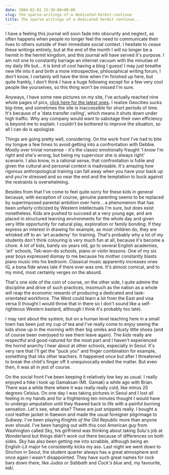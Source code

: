 ```yaml
---
date: 2004-02-01 15:38:00+00:00
slug: the-sparse-writings-of-a-dedicated-hermit-continue
title: The sparse writings of a dedicated hermit continue...
---
```


I have a feeling this journal will soon fade into obscurity and neglect, as often happens when people no longer feel the need to communicate their lives to others outside of their immediate social context. I hesitate to cease these writings entirely, but at the end of the month I will no longer be a hermit in the hermit kingdom, and this journal will have served it's purpose. I am not one to constantly barrage an internet vacuum with the minutiae of my daily life but... it is kind of cool having a blog I guess! I may just breathe new life into it and birth a more introspective, philosophical writing forum, I don't know, I certainly will have the time when I'm finished up here, but quite frankly, I don't think I have a huge following except for a few very cool people like yourselves, so this thing won't be missed I'm sure. 

Anyways, I have some new pictures on my site, I've actually reached nine whole pages of pics, [click here for the latest ones](http://www.wordbit.freehostia.com/geocities/photo9.html). 
I realize Geocities sucks big-time, and sometimes the site is inaccessible for short periods of time. It's because of a 'data transfer ceiling', which means it shuts down under high traffic. Why any company would want to sabotage their own efficiency is beyond me to explain. I couldn't be bothered to improve the situation, so all I can do is apologize.

Things are going pretty well, considering. On the work front I've had to bite my tongue a few times to avoid getting into a confrontation with Debbie. Mostly over trivial nonsense - it's the classic emotionally fraught 'I _know_ I'm right and she's wrong, but being my supervisor she is always right' scenario. I also know, in a rational sense, that confrontation is futile and given the cultural and personal context is inadvisable. It's amazing how rigorous anthropological training can fall away when you have your back up and you're stressed and so near the end and the temptation to buck against the restraints is overwhelming. 

Besides from that I've come to feel quite sorry for these kids in general because, with exception of course, genuine parenting seems to be replaced by superimposed parental ambition over here... a phenomenon that has been unfairly criticized by Western intellectuals I'm sure, but does exist nonetheless. Kids are pushed to succeed at a very young age, and are placed in structured learning environments for the whole day and given very little opportunity for natural play, exploration or family bonding. If they express an interest in drawing for example, as most children do, they are whisked off to an 'art academy' for training. That's probably why a lot of my students don't think colouring is very much fun at all, because it's become a chore. A lot of kids, barely six years old, go to several English academies, 'art' schools, Tek-won-do schools, piano or violin lessons. One of my six year boys expressed dismay to me because his mother constantly blasts piano music into his bedroom. Classical music apparently increases ones IQ, a bona fide wives tale if there ever was one. It's almost comical, and to my mind, most certainly verges on the absurd. 

That's one side of the coin of course, on the other side, I quite admire the discipline and drive of such practices, insomuch as the nation as a whole will reap the economic rewards of producing a dedicated and task-orientated workforce. The West could learn a lot from the East and visa versa (I thought I would throw that in there so I don't sound like a self-righteous Western bastard, although I think it's probably too late). 

I may rant about the system, but on a human level teaching here in a small town has been just my cup of tea and I've really come to enjoy seeing the kids show up in the morning with their big smiles and dusty little shoes (and of course been overjoyed to see them leave again). The kids really are respectful and good-natured for the most part and I haven't experienced the horrid anarchy I hear about at other schools, especially in Seoul. It's very rare that I'll get the "puck you" and finger combination for example, something that irks other teachers. It happened once but after I threatened to break the child's finger off it unequivocally ended the matter. But even then, it was all in jest of course.  

On the social front I've been keeping it relatively low key as usual. I really enjoyed a hike I took up Gamaksan (Mt. Gamak) a while ago with Brian. There was a while there where it was really really cold, like minus 20 degrees Celsius. On one day I was taking pictures in Seoul and I lost all feeling in my hands and for a frightening ten minutes thought I would have to undergo amputation until they thawed back to life with a painful burning sensation. Let's see, what else? These are just snippets really. I bought a cool leather jacket in Itaewon and made the usual foreigner pilgrimage to _Subway_. I've been playing _Knights of the Old Republic_ more than anyone ever should. I've been hanging out with this cool American guy from Washington called Sky, his girlfriend was thinking about taking Sulu's job at Wonderland but things didn't work out there because of differences on both sides. Sky has also been getting me into scrabble, although being an English-Lit major he consistently kicks my ass. Last night we went down to Sinchon in Seoul, the student quarter always has a great atmosphere and once again I wasn't disappointed. They have such great names for rock bars down there, like _Judas or Sabbath_ and _Cock's blue_ and, my favourite, _HA!_.
